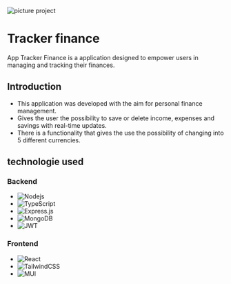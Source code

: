 ![picture project](../tracker-finance/client/src/assets/images/overview.png)

# Tracker finance
App Tracker Finance is a application designed to empower users in managing and tracking their finances.

## Introduction
* This application was developed with the aim for personal finance management.
* Gives the user the possibility to save or delete income, expenses and savings with real-time updates.
* There is a functionality that gives the use the possibility of changing into 5 different currencies.

## technologie used

### Backend
* ![Nodejs](https://img.shields.io/badge/Node%20js-339933?style=for-the-badge&logo=nodedotjs&logoColor=white)
* ![TypeScript](https://img.shields.io/badge/typescript-%23007ACC.svg?style=for-the-badge&logo=typescript&logoColor=white)
* ![Express.js](https://img.shields.io/badge/express.js-%23404d59.svg?style=for-the-badge&logo=express&logoColor=%2361DAFB)
* ![MongoDB](https://img.shields.io/badge/MongoDB-%234ea94b.svg?style=for-the-badge&logo=mongodb&logoColor=white)
* ![JWT](https://img.shields.io/badge/JWT-black?style=for-the-badge&logo=JSON%20web%20tokens)

### Frontend
* ![React](https://img.shields.io/badge/react-%2320232a.svg?style=for-the-badge&logo=react&logoColor=%2361DAFB)
* ![TailwindCSS](https://img.shields.io/badge/tailwindcss-%2338B2AC.svg?style=for-the-badge&logo=tailwind-css&logoColor=white)
* ![MUI](https://img.shields.io/badge/MUI-%230081CB.svg?style=for-the-badge&logo=mui&logoColor=white)
